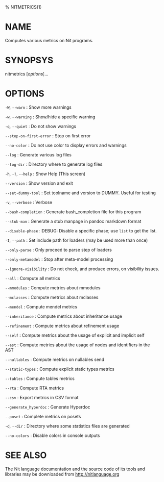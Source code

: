 % NITMETRICS(1)

# NAME

Computes various metrics on Nit programs.

# SYNOPSYS

nitmetrics [*options*]...

# OPTIONS

`-W`, `--warn`
:   Show more warnings

`-w`, `--warning`
:   Show/hide a specific warning

`-q`, `--quiet`
:   Do not show warnings

`--stop-on-first-error`
:   Stop on first error

`--no-color`
:   Do not use color to display errors and warnings

`--log`
:   Generate various log files

`--log-dir`
:   Directory where to generate log files

`-h`, `-?`, `--help`
:   Show Help (This screen)

`--version`
:   Show version and exit

`--set-dummy-tool`
:   Set toolname and version to DUMMY. Useful for testing

`-v`, `--verbose`
:   Verbose

`--bash-completion`
:   Generate bash_completion file for this program

`--stub-man`
:   Generate a stub manpage in pandoc markdown format

`--disable-phase`
:   DEBUG: Disable a specific phase; use `list` to get the list.

`-I`, `--path`
:   Set include path for loaders (may be used more than once)

`--only-parse`
:   Only proceed to parse step of loaders

`--only-metamodel`
:   Stop after meta-model processing

`--ignore-visibility`
:   Do not check, and produce errors, on visibility issues.

`--all`
:   Compute all metrics

`--mmodules`
:   Compute metrics about mmodules

`--mclasses`
:   Compute metrics about mclasses

`--mendel`
:   Compute mendel metrics

`--inheritance`
:   Compute metrics about inheritance usage

`--refinement`
:   Compute metrics about refinement usage

`--self`
:   Compute metrics about the usage of explicit and implicit self

`--ast`
:   Compute metrics about the usage of nodes and identifiers in the AST

`--nullables`
:   Compute metrics on nullables send

`--static-types`
:   Compute explicit static types metrics

`--tables`
:   Compute tables metrics

`--rta`
:   Compute RTA metrics

`--csv`
:   Export metrics in CSV format

`--generate_hyperdoc`
:   Generate Hyperdoc

`--poset`
:   Complete metrics on posets

`-d`, `--dir`
:   Directory where some statistics files are generated

`--no-colors`
:   Disable colors in console outputs

# SEE ALSO

The Nit language documentation and the source code of its tools and libraries may be downloaded from <http://nitlanguage.org>
